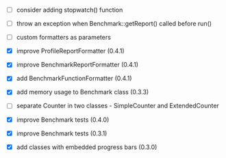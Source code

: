 - [ ] consider adding stopwatch() function
- [ ] throw an exception when Benchmark::getReport() called before run()
- [ ] custom formatters as parameters

- [x] improve ProfileReportFormatter (0.4.1)
- [x] improve BenchmarkReportFormatter (0.4.1)
- [x] add BenchmarkFunctionFormatter (0.4.1)

- [x] add memory usage to Benchmark class (0.3.3)
- [ ] separate Counter in two classes - SimpleCounter and ExtendedCounter

- [x] improve Benchmark tests (0.4.0)
- [x] improve Benchmark tests (0.3.1)
- [x] add classes with embedded progress bars (0.3.0)

